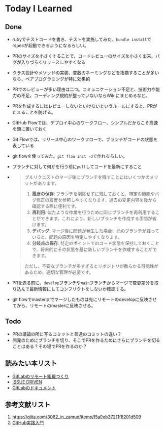 # Today I Learned

## Done
- rubyでテストコードを書き、テストを実施してみた。`bundle install`でrspecが起動できるようになるらしい。
- PRのサイズを小さくすることで、コードレビューのサイズを小さく出来、バグが入りづらくリリースしやすくなる
- クラス設計やメソッドの実装、変数のネーミングなどを指摘することが多いなら、ペアプログラミングが特に効果的
- PRでのレビューが多い理由は二つ。コミュニケーション不足と、技術力や能力の不足。コーディング規約が整っていないならWikiにまとめるなど。
- PRを作成するにはレビューしないといけないというルールにすると、PRがたまることを防げる。
- GitHub Flowでは、デプロイ中心のワークフロー、シンプルだからこそ高速を頭に置いておく
- Git Flowでは、リリース中心のワークフローで、ブランチがコードの状態を表している
- git flowを使ってみた。`git flow init -d`で作れるらしい。
- ブランチに対して何かを行う前に`pull`してコードを最新にすること
- > プルリクエストのマージ後にブランチを残すことにはいくつかのメリットがあります。
  > 1. **履歴の保存**: ブランチを削除せずに残しておくと、特定の機能やバグ修正の履歴を参照しやすくなります。過去の変更内容を後から確認する際に便利です。
  > 2. **再利用**: 似たような作業を行うために同じブランチを再利用することができます。これにより、新しいブランチを作成する手間が省けます。
  > 3. **デバッグ**: マージ後に問題が発生した場合、元のブランチが残っていると、問題の原因を特定しやすくなります。
  > 4. **分岐点の保存**: 特定のポイントでのコード状態を保持しておくことで、将来的にその状態を基に新しいブランチを作成することができます。

  > ただし、不要なブランチが多すぎるとリポジトリが散らかる可能性があるため、適切な管理が必要です。
- PRを送る前に、`develop`ブランチや`main`ブランチからマージで変更差分を取り込んで最新情報にしてコンフリクトをしないか確認する。
- git flowでmasterまでマージしたものは先にリモートのdevelopに反映させてから、リモートのmasterに反映させる。

## Todo
- PRの議論の所に写るコミットと普通のコミットの違い？
- 開発のためにブランチを切り、そこでPRを作るためにさらにブランチを切ることはある？その場でPRを作るのか？

## 読みたい本リスト
- [GitLabのリモート組織つくり](https://www.amazon.co.jp/dp/4798179426/?coliid=I3RNDT75774Y30&colid=1CRTX4L0X2FF9&psc=1&ref_=list_c_wl_lv_ov_lig_dp_it)
- [ISSUE DRIVEN](https://www.amazon.co.jp/dp/4862763561/?coliid=I1T5C9W25AMCR6&colid=1CRTX4L0X2FF9&psc=1&ref_=list_c_wl_lv_ov_lig_dp_it)
- [GitLabのドキュメント](https://www.amazon.co.jp/dp/4798185701)

## 参考文献リスト
1. https://qiita.com/3062_in_zamud/items/f5a9eb37211f8201d509
2. [GitHub実践入門](https://www.amazon.co.jp/GitHub%E5%AE%9F%E8%B7%B5%E5%85%A5%E9%96%80-Pull-Request%E3%81%AB%E3%82%88%E3%82%8B%E9%96%8B%E7%99%BA%E3%81%AE%E5%A4%89%E9%9D%A9-PRESS-plus/dp/477416366X/ref=sr_1_1?sr=8-1)